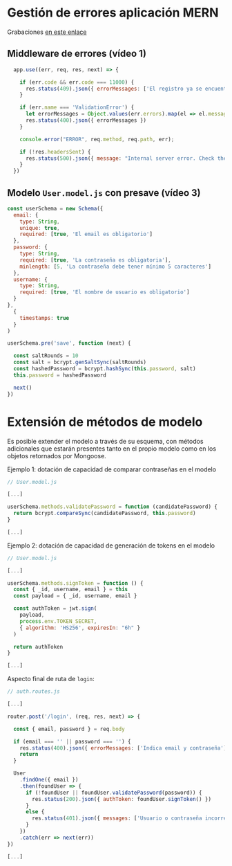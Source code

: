 # Gestión de errores aplicación MERN
Grabaciones [en este enlace](https://drive.google.com/drive/folders/1vhkkaiN6eKrAIruHqzFkVRjE74xZvIwM?usp=sharing)


## Middleware de errores (vídeo 1)
````javascript
  app.use((err, req, res, next) => {

    if (err.code && err.code === 11000) {
      res.status(409).json({ errorMessages: ['El registro ya se encuentra presente en la base de datos'] })
    }

    if (err.name === 'ValidationError') {
      let errorMessages = Object.values(err.errors).map(el => el.message)
      res.status(400).json({ errorMessages })
    }

    console.error("ERROR", req.method, req.path, err);

    if (!res.headersSent) {
      res.status(500).json({ message: "Internal server error. Check the server console" })
    }
  })
````

## Modelo `User.model.js` con presave (vídeo 3)
````javascript
const userSchema = new Schema({
  email: {
    type: String,
    unique: true,
    required: [true, 'El email es obligatorio']
  },
  password: {
    type: String,
    required: [true, 'La contraseña es obligatoria'],
    minlength: [5, 'La contraseña debe tener mínimo 5 caracteres']
  },
  username: {
    type: String,
    required: [true, 'El nombre de usuario es obligatorio']
  }
},
  {
    timestamps: true
  }
)

userSchema.pre('save', function (next) {

  const saltRounds = 10
  const salt = bcrypt.genSaltSync(saltRounds)
  const hashedPassword = bcrypt.hashSync(this.password, salt)
  this.password = hashedPassword

  next()
})
````


# Extensión de métodos de modelo

Es posible extender el modelo a través de su esquema, con métodos adicionales que estarán presentes tanto en el propio modelo como en los objetos retornados por Mongoose.

Ejemplo 1: dotación de capacidad de comparar contraseñas en el modelo

````javascript
// User.model.js

[...]

userSchema.methods.validatePassword = function (candidatePassword) {
  return bcrypt.compareSync(candidatePassword, this.password)
}

[...]
````

Ejemplo 2: dotación de capacidad de generación de tokens en el modelo

````javascript
// User.model.js

[...]

userSchema.methods.signToken = function () {
  const { _id, username, email } = this
  const payload = { _id, username, email }

  const authToken = jwt.sign(
    payload,
    process.env.TOKEN_SECRET,
    { algorithm: 'HS256', expiresIn: "6h" }
  )

  return authToken
}

[...]
````


Aspecto final de ruta de `login`:

````javascript
// auth.routes.js

[...]

router.post('/login', (req, res, next) => {

  const { email, password } = req.body

  if (email === '' || password === '') {
    res.status(400).json({ errorMessages: ['Indica email y contraseña'] })
    return
  }

  User
    .findOne({ email })
    .then(foundUser => {
      if (!foundUser || foundUser.validatePassword(password)) {
        res.status(200).json({ authToken: foundUser.signToken() })
      }
      else {
        res.status(401).json({ messages: ['Usuario o contraseña incorrectos'] })
      }
    })
    .catch(err => next(err))
})

[...]
